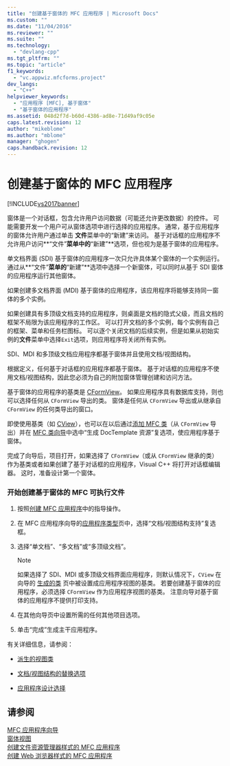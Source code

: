 ```yaml
---
title: "创建基于窗体的 MFC 应用程序 | Microsoft Docs"
ms.custom: ""
ms.date: "11/04/2016"
ms.reviewer: ""
ms.suite: ""
ms.technology: 
  - "devlang-cpp"
ms.tgt_pltfrm: ""
ms.topic: "article"
f1_keywords: 
  - "vc.appwiz.mfcforms.project"
dev_langs: 
  - "C++"
helpviewer_keywords: 
  - "应用程序 [MFC], 基于窗体"
  - "基于窗体的应用程序"
ms.assetid: 048d2f7d-b60d-4386-ad8e-71d49af9c05e
caps.latest.revision: 12
author: "mikeblome"
ms.author: "mblome"
manager: "ghogen"
caps.handback.revision: 12
---
```

# 创建基于窗体的 MFC 应用程序
[!INCLUDE[vs2017banner](../../assembler/inline/includes/vs2017banner.md)]

窗体是一个对话框，包含允许用户访问数据（可能还允许更改数据）的控件。  可能需要开发一个用户可从窗体选项中进行选择的应用程序。  通常，基于应用程序的窗体允许用户通过单击 **文件**菜单中的“新建”来访问。  基于对话框的应用程序不允许用户访问**“文件”**菜单中的**“新建”**选项，但也视为是基于窗体的应用程序。  
  
 单文档界面 \(SDI\) 基于窗体的应用程序一次只允许具体某个窗体的一个实例运行。  通过从**“文件”**菜单的**“新建”**选项中选择一个新窗体，可以同时从基于 SDI 窗体的应用程序运行其他窗体。  
  
 如果创建多文档界面 \(MDI\) 基于窗体的应用程序，该应用程序将能够支持同一窗体的多个实例。  
  
 如果创建具有多顶级文档支持的应用程序，则桌面是文档的隐式父级，而且文档的框架不局限为该应用程序的工作区。  可以打开文档的多个实例，每个实例有自己的框架、菜单和任务栏图标。  可以逐个关闭文档的后续实例，但是如果从初始实例的**文件**菜单中选择`Exit`选项，则应用程序将关闭所有实例。  
  
 SDI、MDI 和多顶级文档应用程序都基于窗体并且使用文档\/视图结构。  
  
 根据定义，任何基于对话框的应用程序都基于窗体。  基于对话框的应用程序不使用文档\/视图结构，因此您必须为自己的附加窗体管理创建和访问方法。  
  
 基于窗体的应用程序的基类是 [CFormView](../../mfc/reference/cformview-class.md)。  如果应用程序具有数据库支持，则也可以选择任何从 `CFormView` 导出的类。  窗体是任何从 `CFormView` 导出或从继承自 `CFormView` 的任何类导出的窗口。  
  
 即使使用基类（如 [CView](../../mfc/reference/cview-class.md)），也可以在以后通过[添加 MFC 类](../../mfc/reference/adding-an-mfc-class.md)（从 `CFormView` 导出）并在 [MFC 类向导](../../mfc/reference/document-template-strings-mfc-add-class-wizard.md)中选中“生成 DocTemplate 资源”复选项，使应用程序基于窗体。  
  
 完成了向导后，项目打开，如果选择了 `CFormView`（或从 `CFormView` 继承的类）作为基类或者如果创建了基于对话框的应用程序，Visual C\+\+ 将打开对话框编辑器。  这时，准备设计第一个窗体。  
  
### 开始创建基于窗体的 MFC 可执行文件  
  
1.  按照[创建 MFC 应用程序](../../mfc/reference/creating-an-mfc-application.md)中的指导操作。  
  
2.  在 MFC 应用程序向导的[应用程序类型](../../mfc/reference/application-type-mfc-application-wizard.md)页中，选择“文档\/视图结构支持”复选框。  
  
3.  选择“单文档”、“多文档”或“多顶级文档”。  
  
    > [!NOTE]
    >  如果选择了 SDI、MDI 或多顶级文档界面应用程序，则默认情况下，`CView` 在向导的 [生成的类](../../mfc/reference/generated-classes-mfc-application-wizard.md) 页中被设置成应用程序视图的基类。  若要创建基于窗体的应用程序，必须选择 `CFormView` 作为应用程序视图的基类。  注意向导对基于窗体的应用程序不提供打印支持。  
  
4.  在其他向导页中设置所需的任何其他项目选项。  
  
5.  单击“完成”生成主干应用程序。  
  
 有关详细信息，请参阅：  
  
-   [派生的视图类](../../mfc/derived-view-classes-available-in-mfc.md)  
  
-   [文档\/视图结构的替换选项](../../mfc/alternatives-to-the-document-view-architecture.md)  
  
-   [应用程序设计选择](../../mfc/application-design-choices.md)  
  
## 请参阅  
 [MFC 应用程序向导](../../mfc/reference/mfc-application-wizard.md)   
 [窗体视图](../../mfc/form-views-mfc.md)   
 [创建文件资源管理器样式的 MFC 应用程序](../../mfc/reference/creating-a-file-explorer-style-mfc-application.md)   
 [创建 Web 浏览器样式的 MFC 应用程序](../../mfc/reference/creating-a-web-browser-style-mfc-application.md)